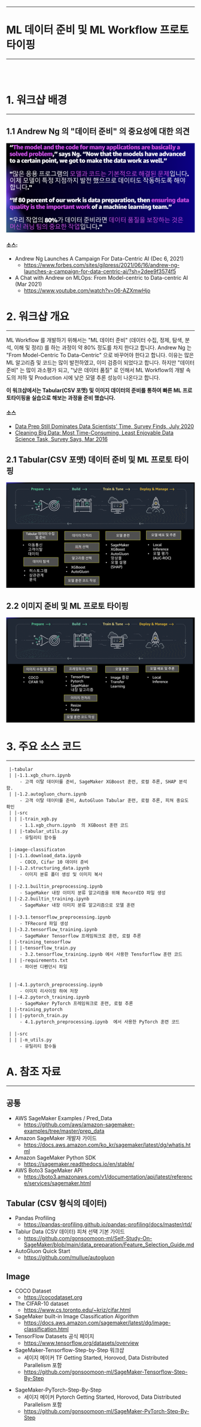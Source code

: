 
---
# ML 데이터 준비 및 ML Workflow 프로토 타이핑
---

<br></br>
# 1. 워크샵 배경
---
## 1.1 Andrew Ng 의 **"데이터 준비"** 의 중요성에 대한 의견
![Andrew_Ng_quote.png](img/Andrew_Ng_quote.png)

#### 소스:
- Andrew Ng Launches A Campaign For Data-Centric AI (Dec 6, 2021)
    - https://www.forbes.com/sites/gilpress/2021/06/16/andrew-ng-launches-a-campaign-for-data-centric-ai/?sh=2dee9f3574f5
- A Chat with Andrew on MLOps: From Model-centric to Data-centric AI (Mar 2021)
    - https://www.youtube.com/watch?v=06-AZXmwHjo




# 2. 워크샵 개요
---
 ML Workflow 를 개발하기 위해서는 "ML 데이터 준비" (데이터 수집, 정제, 탐색, 분석, 이해 및 정리) 를 하는 과정이 약 80% 정도를 
차지 한다고 합니다. Andrew Ng 는 "From Model-Centric To Data-Centric" 으로 바꾸어야 한다고 합니다. 이유는 많은 ML 알고리즘 및 코드는 많이 발전하였고, 이미 검증이 되었다고 합니다. 하지만 "데이터 준비" 는 많이 과소평가 되고, "낮은 데이터 품질" 로 인해서 ML Workflow의 개발 속도의 저하 및 Production 시에 낮은 모델 추론 성능이 나온다고 합니다.

 **이 워크샵에서는 Tabular(CSV 포맷) 및 이미지 데이터의 준비를 통하여 빠른 ML 프로토타이핑을 실습으로 해보는 과정을 준비 했습니다.**

#### 소스
- [Data Prep Still Dominates Data Scientists’ Time, Survey Finds, July 2020](https://www.datanami.com/2020/07/06/data-prep-still-dominates-data-scientists-time-survey-finds/)
- [Cleaning Big Data: Most Time-Consuming, Least Enjoyable Data Science Task, Survey Says, Mar 2016](https://www.forbes.com/sites/gilpress/2016/03/23/data-preparation-most-time-consuming-least-enjoyable-data-science-task-survey-says/?sh=6a0651e26f63)
    


## 2.1 Tabular(CSV 포맷) 데이터 준비 및 ML 프로토 타이핑
![tabular_prep_summary.png](img/tabular_prep_summary.png)

## 2.2 이미지 준비 및 ML 프로토 타이핑
![image_prep_summary.png](img/image_prep_summary.png)

# 3. 주요 소스 코드
---

```
 |-tabular
 | |-1.1.xgb_churn.ipynb 
     - 고객 이탈 데이터를 준비, SageMaker XGBoost 훈련, 로컬 추론, SHAP 분석 함.
 | |-1.2.autogluon_churn.ipynb
     - 고객 이탈 데이터를 준비, AutoGluon Tabular 훈련, 로컬 추론, 피쳐 중요도 확인
 | |-src
 | | |-train_xgb.py
     - 1.1.xgb_churn.ipynb  의 XGBoost 훈련 코드
 | | |-tabular_utils.py
     - 유틸리티 함수들

 |-image-classificaton
 | |-1.1.download_data.ipynb
     - COCO, Cifar 10 데이터 준비
 | |-1.2.structuring_data.ipynb
     - 이미지 분류 폴더 생성 및 이미지 복사
     
 | |-2.1.builtin_preprocessing.ipynb 
     - SageMaker 내장 이미지 분류 알고리즘을 위해 RecordIO 파일 생성
 | |-2.2.builtin_training.ipynb 
     - SageMaker 내장 이미지 분류 알고리즘으로 모델 훈련
     
 | |-3.1.tensorflow_preprocessing.ipynb 
     - TFRecord 파일 생성
 | |-3.2.tensorflow_training.ipynb 
     - SageMaker Tensorflow 프레임워크로 훈련, 로컬 추론
 | |-training_tensorflow
 | | |-tensorflow_train.py
     - 3.2.tensorflow_training.ipynb 에서 사용한 Tensforflow 훈련 코드
 | | |-requirements.txt     
     - 파이썬 디펜던시 파일

     
 | |-4.1.pytorch_preprocessing.ipynb 
     - 이미지 리사이징 하여 저장
 | |-4.2.pytorch_training.ipynb
     - SageMaker PyTorch 프레임워크로 훈련, 로컬 추론      
 | |-training_pytorch
 | | |-pytorch_train.py
     - 4.1.pytorch_preprocessing.ipynb  에서 사용한 PyTorch 훈련 코드
     
 | |-src
 | | |-m_utils.py
     - 유틸리티 함수들
``` 

# A. 참조 자료
---
## 공통
- AWS SageMaker Examples / Pred_Data
    - https://github.com/aws/amazon-sagemaker-examples/tree/master/prep_data
- Amazon SageMaker 개발자 가이드
    - https://docs.aws.amazon.com/ko_kr/sagemaker/latest/dg/whatis.html
- Amazon SageMaker Python SDK
    - https://sagemaker.readthedocs.io/en/stable/
- AWS Boto3 SageMaker API
    - https://boto3.amazonaws.com/v1/documentation/api/latest/reference/services/sagemaker.html
    


## Tabular (CSV 형식의 데이터)
- Pandas Profiling
    - https://pandas-profiling.github.io/pandas-profiling/docs/master/rtd/
- Tablur Data (CSV 데이터) 피쳐 선택 기본 가이드
    - https://github.com/gonsoomoon-ml/Self-Study-On-SageMaker/blob/main/data_preparation/Feature_Selection_Guide.md
- AutoGluon Quick Start
    - https://github.com/mullue/autogluon




## Image
- COCO Dataset
    - https://cocodataset.org
- The CIFAR-10 dataset
    - https://www.cs.toronto.edu/~kriz/cifar.html
- SageMaker built-in Image Classification Algorithm
    - https://docs.aws.amazon.com/sagemaker/latest/dg/image-classification.html    
- TensorFlow Datasets 공식 페이지
    - https://www.tensorflow.org/datasets/overview
- SageMaker-Tensorflow-Step-by-Step 워크샵 
    - 세이지 메이커 TF Getting Started, Horovod, Data Distributed Parallelism 포함
    - https://github.com/gonsoomoon-ml/SageMaker-Tensorflow-Step-By-Step    
* SageMaker-PyTorch-Step-By-Step
    * 세이지 메이커 Pytorch Getting Started, Horovod, Data Distributed Parallelism 포함
    * https://github.com/gonsoomoon-ml/SageMaker-PyTorch-Step-By-Step

    

    